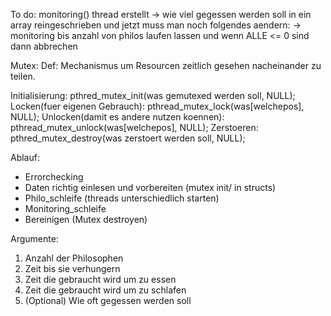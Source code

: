 To do:
monitoring() thread erstellt -> wie viel gegessen werden soll in ein array 
reingeschrieben und jetzt muss man noch folgendes aendern:
-> monitoring bis anzahl von philos laufen lassen und wenn ALLE <= 0 sind dann abbrechen

Mutex:
Def: Mechanismus um Resourcen zeitlich gesehen nacheinander zu teilen.

Initialisierung: pthred_mutex_init(was gemutexed werden soll, NULL);
Locken(fuer eigenen Gebrauch): pthread_mutex_lock(was[welchepos], NULL);
Unlocken(damit es andere nutzen koennen): pthread_mutex_unlock(was[welchepos], NULL);
Zerstoeren: pthred_mutex_destroy(was zerstoert werden soll, NULL);


Ablauf:
- Errorchecking
- Daten richtig einlesen und vorbereiten (mutex init/ in structs)
- Philo_schleife (threads unterschiedlich starten)
- Monitoring_schleife
- Bereinigen (Mutex destroyen)

Argumente:
1. Anzahl der Philosophen
2. Zeit bis sie verhungern
3. Zeit die gebraucht wird um zu essen
4. Zeit die gebraucht wird um zu schlafen
5. (Optional) Wie oft gegessen werden soll